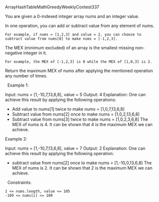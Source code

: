 ArrayHashTableMathGreedyWeeklyContest337

You are given a 0-indexed integer array nums and an integer value.

In one operation, you can add or subtract value from any element of nums.


	For example, if nums = [1,2,3] and value = 2, you can choose to subtract value from nums[0] to make nums = [-1,2,3].


The MEX (minimum excluded) of an array is the smallest missing non-negative integer in it.


	For example, the MEX of [-1,2,3] is 0 while the MEX of [1,0,3] is 2.


Return the maximum MEX of nums after applying the mentioned operation any number of times.

 
Example 1:

Input: nums = [1,-10,7,13,6,8], value = 5
Output: 4
Explanation: One can achieve this result by applying the following operations:
- Add value to nums[1] twice to make nums = [1,0,7,13,6,8]
- Subtract value from nums[2] once to make nums = [1,0,2,13,6,8]
- Subtract value from nums[3] twice to make nums = [1,0,2,3,6,8]
The MEX of nums is 4. It can be shown that 4 is the maximum MEX we can achieve.


Example 2:

Input: nums = [1,-10,7,13,6,8], value = 7
Output: 2
Explanation: One can achieve this result by applying the following operation:
- subtract value from nums[2] once to make nums = [1,-10,0,13,6,8]
The MEX of nums is 2. It can be shown that 2 is the maximum MEX we can achieve.


 
Constraints:


	1 <= nums.length, value <= 105
	-109 <= nums[i] <= 109

